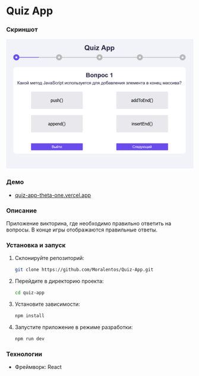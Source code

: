 # Quiz App

### Скриншот
![Quiz App](https://github.com/Moralentos/Quiz-App/blob/main/screen.png)


### Демо
- [quiz-app-theta-one.vercel.app](https://quiz-app-theta-one.vercel.app)

### Описание
Приложение викторина, где необходимо правильно ответить на вопросы. В конце игры отображаются правильные ответы.

### Установка и запуск
1. Склонируйте репозиторий:
    ```bash
    git clone https://github.com/Moralentos/Quiz-App.git
    ```

2. Перейдите в директорию проекта:
    ```bash
    cd quiz-app
    ```

3. Установите зависимости:
    ```bash
    npm install
    ```

4. Запустите приложение в режиме разработки:
    ```bash
    npm run dev
    ```

### Технологии
- Фреймворк: React
